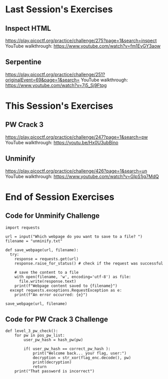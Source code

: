 # Last Session's Exercises
## Inspect HTML
https://play.picoctf.org/practice/challenge/275?page=1&search=inspect
YouTube walkthrough:
https://www.youtube.com/watch?v=fm1EvGY3aow

## Serpentine
https://play.picoctf.org/practice/challenge/251?originalEvent=69&page=1&search=
YouTube walkthrough:
https://www.youtube.com/watch?v=7j5_Sj9Ftpg

# This Session's Exercises
## PW Crack 3
https://play.picoctf.org/practice/challenge/247?page=1&search=pw
YouTube walkthrough:
https://youtu.be/Hx0U3ubBino

## Unminify
https://play.picoctf.org/practice/challenge/426?page=1&search=un
YouTube walkthrough:
https://www.youtube.com/watch?v=GIpS1jq7MdQ

# End of Session Exercises
## Code for Unminify Challenge
```
import requests

url = input("Which webpage do you want to save to a file? ")
filename = "unminify.txt"

def save_webpage(url, filename):
  try:
    response = requests.get(url)
    response.raise_for_status() # check if the request was successful

    # save the content to a file
    with open(filename, 'w', encoding='utf-8') as file:
      file.write(response.text)
    print(f"Webpage content saved to {filename}")
  except requests.exceptions.RequestException as e:
    print(f"An error occurred: {e}")

save_webpage(url, filename)
```
## Code for PW Crack 3 Challenge
```
def level_3_pw_check():
    for pw in pos_pw_list:
        user_pw_hash = hash_pw(pw)
    
        if( user_pw_hash == correct_pw_hash ):
            print("Welcome back... your flag, user:")
            decryption = str_xor(flag_enc.decode(), pw)
            print(decryption)
            return
    print("That password is incorrect")
```



